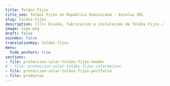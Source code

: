 ```yaml
---
title: Toldos Fijos
title_seo: Toldos Fijos en República Dominicana - Eurolux SRL
slug: toldos-fijos
description: llll➤ Diseño, fabricación e instalación de Toldos Fijos ✅ y todo tipo de envolvente y fachada ligera para su proyecto.
image: logo.png
draft: false
noindex: false
translationKey: toldos-fijos
menu:
  hide_anchors: true
sections:
- file: proteccion-solar-toldos-fijos-header
# - file: proteccion-solar-toldos-fijos-informacion
- file: proteccion-solar-toldos-fijos-portfolio
- file: productos
---
```

